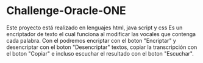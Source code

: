 # Challenge-Oracle-ONE

Este proyecto está realizado en lenguajes html, java script y css
Es un encriptador de texto el cual funciona al modificar las vocales que contenga cada palabra.
Con el podremos encriptar con el boton "Encriptar" y desencriptar con el boton "Desencriptar" textos, copiar la transcripción con el boton "Copiar" e incluso escuchar el resultado con el boton "Escuchar".



